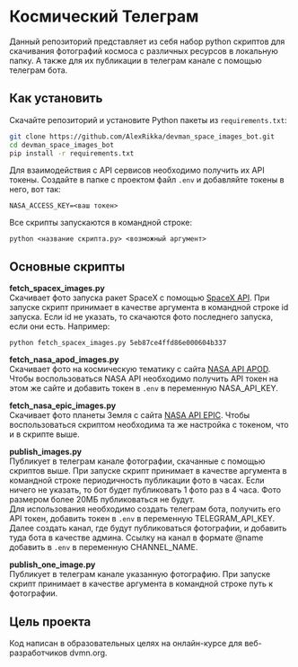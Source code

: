 # Космический Телеграм
Данный репозиторий представляет из себя набор python скриптов для скачивания фотографий космоса с различных ресурсов в локальную папку. А также для их публикации в телеграм канале с помощью телеграм бота.


## Как установить
Скачайте репозиторий и установите Python пакеты из `requirements.txt`:
```bash
git clone https://github.com/AlexRikka/devman_space_images_bot.git
cd devman_space_images_bot
pip install -r requirements.txt
```
Для взаимодействия с API сервисов необходимо получить их API токены. Создайте в папке с проектом файл `.env` и добавляйте токены в него, вот так:
```
NASA_ACCESS_KEY=<ваш токен>
```
Все скрипты запускаются в командной строке:
```
python <название скрипта.py> <возможный аргумент>
```


## Основные скрипты

**fetch_spacex_images.py**  
Скачивает фото запуска ракет SpaceX с помощью [SpaceX API](https://github.com/r-spacex/SpaceX-API). При запуске скрипт принимает в качестве аргумента в командной строке id запуска. Если id не указать, то скачаются фото последнего запуска, если они есть.
Например:
```
python fetch_spacex_images.py 5eb87ce4ffd86e000604b337 
```

**fetch_nasa_apod_images.py**  
Скачивает фото на космическую тематику с сайта [NASA API APOD](https://api.nasa.gov/#apod). Чтобы воспользоваться NASA API необходимо получить API токен на этом же сайте и добавить токен в `.env` в переменную NASA_API_KEY.

**fetch_nasa_epic_images.py**  
Скачивает фото планеты Земля с сайта [NASA API EPIC](https://api.nasa.gov/#epic). Чтобы воспользоваться скриптом необходима та же настройка с токеном, что и в скрипте выше.

**publish_images.py**  
Публикует в телеграм канале фотографии, скачанные с помощью скриптов выше. При запуске скрипт принимает в качестве аргумента в командной строке периодичность публикации фото в часах. Если ничего не указать, то бот будет публиковать 1 фото раз в 4 часа. Фото размером более 20МБ публиковаться не будут.  
Для использования необходимо создать телеграм бота, получить его API токен, добавить токен в `.env` в переменную TELEGRAM_API_KEY. Далее создать канал, где будут публиковаться фотографии, и добавить туда бота в качестве админа. Ссылку на канал в формате @name добавить в `.env` в переменную CHANNEL_NAME.

**publish_one_image.py**  
Публикует в телеграм канале указанную фотографию. При запуске скрипт принимает в качестве аргумента в командной строке путь к фотографии. 


## Цель проекта
Код написан в образовательных целях на онлайн-курсе для веб-разработчиков dvmn.org.